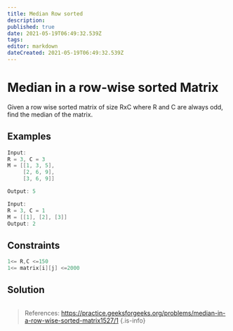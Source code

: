 ```yaml
---
title: Median Row sorted
description: 
published: true
date: 2021-05-19T06:49:32.539Z
tags: 
editor: markdown
dateCreated: 2021-05-19T06:49:32.539Z
---
```


# Median in a row-wise sorted Matrix 
Given a row wise sorted matrix of size RxC where R and C are always odd, find the median of the matrix.

## Examples

```cpp
Input:
R = 3, C = 3
M = [[1, 3, 5], 
     [2, 6, 9], 
     [3, 6, 9]]

Output: 5

```
```cpp
Input:
R = 3, C = 1
M = [[1], [2], [3]]
Output: 2
```

## Constraints


```cpp
1<= R,C <=150
1<= matrix[i][j] <=2000
```

## Solution
```python
```
> References: https://practice.geeksforgeeks.org/problems/median-in-a-row-wise-sorted-matrix1527/1
{.is-info}
